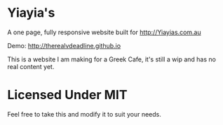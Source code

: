 Yiayia's
==========================

A one page, fully responsive website built for http://Yiayias.com.au

Demo: http://therealvdeadline.github.io

This is a website I am making for a Greek Cafe, it's still a wip and has no real content yet. 

Licensed Under MIT
==========================
Feel free to take this and modify it to suit your needs. 

